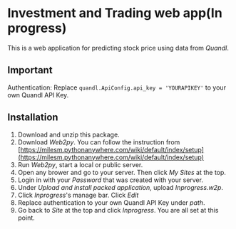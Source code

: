 # Investment and Trading web app(In progress)

This is a web application for predicting stock price using data from _Quandl_.

## Important

Authentication: Replace `quandl.ApiConfig.api_key = 'YOURAPIKEY'` to your own Quandl API Key.

## Installation

1. Download and unzip this package. 
2. Download *Web2py*. You can follow the instruction from [https://milesm.pythonanywhere.com/wiki/default/index/setup](https://milesm.pythonanywhere.com/wiki/default/index/setup)
3. Run *Web2py*, start a local or public server.
4. Open any brower and go to your server. Then click *My Sites* at the top.
5. Login in with your *Password* that was created with your server.
6. Under *Upload and install packed application*, upload *Inprogress.w2p*.
7. Click *Inprogress*'s manage bar. Click *Edit*
8. Replace authentication to your own Quandl API Key under _path_.
9. Go back to *Site* at the top and click *Inprogress*. You are all set at this point.
